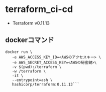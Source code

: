 # terraform_ci-cd
- Terraform v0.11.13

## dockerコマンド
```
docker run \
   -e AWS_ACCESS_KEY_ID=<AWSのアクセスキー> \
   -e AWS_SECRET_ACCESS_KEY=<AWSの秘密鍵>\
   -v $(pwd):/terraform \
   -w /terraform \
   -it \
   --entrypoint=ash \
   hashicorp/terraform:0.11.13```
